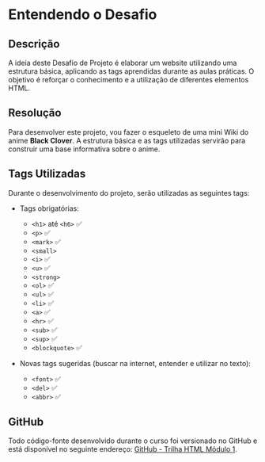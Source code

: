# Entendendo o Desafio

## Descrição

A ideia deste Desafio de Projeto é elaborar um website utilizando uma estrutura básica, aplicando as tags aprendidas durante as aulas práticas. O objetivo é reforçar o conhecimento e a utilização de diferentes elementos HTML.

## Resolução

Para desenvolver este projeto, vou fazer o esqueleto de uma mini Wiki do anime **Black Clover**. A estrutura básica e as tags utilizadas servirão para construir uma base informativa sobre o anime.

## Tags Utilizadas

Durante o desenvolvimento do projeto, serão utilizadas as seguintes tags:

- Tags obrigatórias:
  - `<h1>` até `<h6>` ✅
  - `<p>` ✅
  - `<mark>` ✅
  - `<small>`
  - `<i>` ✅
  - `<u>` ✅
  - `<strong>`
  - `<ol>` ✅
  - `<ul>` ✅
  - `<li>` ✅
  - `<a>` ✅
  - `<hr>` ✅
  - `<sub>` ✅
  - `<sup>` ✅
  - `<blockquote>` ✅
 
- Novas tags sugeridas (buscar na internet, entender e utilizar no texto):
  - `<font>` ✅
  - `<del>` ✅
  - `<abbr>` ✅

## GitHub

Todo código-fonte desenvolvido durante o curso foi versionado no GitHub e está disponível no seguinte endereço: [GitHub - Trilha HTML Módulo 1](https://github.com/digitalinnovationone/trilha-html-modulo-1).

